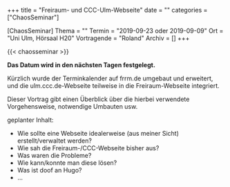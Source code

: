 +++
title = "Freiraum- und CCC-Ulm-Webseite"
date = ""
categories = ["ChaosSeminar"]

[ChaosSeminar]
Thema = ""
Termin = "2019-09-23 oder 2019-09-09"
Ort = "Uni Ulm, Hörsaal H20"
Vortragende = "Roland"
Archiv = []
+++

{{< chaosseminar >}}

**Das Datum wird in den nächsten Tagen festgelegt.**

Kürzlich wurde der Terminkalender auf frrm.de umgebaut und erweitert,
und die ulm.ccc.de-Webseite teilweise in die Freiraum-Webseite integriert.

Dieser Vortrag gibt einen Überblick über die hierbei verwendete
Vorgehensweise, notwendige Umbauten usw.

geplanter Inhalt:

- Wie sollte eine Webseite idealerweise (aus meiner Sicht) erstellt/verwaltet werden?
- Wie sah die Freiraum-/CCC-Webseite bisher aus?
- Was waren die Probleme?
- Wie kann/konnte man diese lösen?
- Was ist doof an Hugo?
- ...

